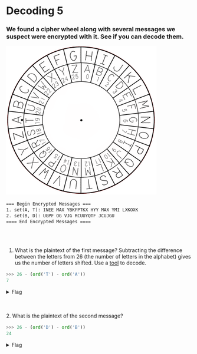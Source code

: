 #  Decoding 5

### We found a cipher wheel along with several messages we suspect were encrypted with it. See if you can decode them.

![Wheel](Cipher_Wheel.png)

```
=== Begin Encrypted Messages ===
1. set(A, T): INEE MAX YBKFPTKX HYY MAX YMI LXKOXK
2. set(B, D): UGPF OG VJG RCUUYQTF JCUJGU
==== End Encrypted Messages ====
```

<br></br>
1. What is the plaintext of the first message?
Subtracting the difference between the letters from 26 (the number of letters in the alphabet) gives us the number of letters shifted. Use a [tool](https://cryptii.com/pipes/caesar-cipher) to decode.
```python
>>> 26 - (ord('T') - ord('A'))
7
```

<details>
  <summary>Flag</summary>

    pull the firmware off the ftp server
</details>

<br></br>
2. What is the plaintext of the second message?
```python
>>> 26 - (ord('D') - ord('B'))
24
```

<details>
  <summary>Flag</summary>

    send me the password hashes
</details>
